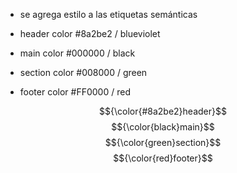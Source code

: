 * se agrega estilo a las etiquetas semánticas

* header color #8a2be2 / blueviolet
* main color #000000 / black
* section color #008000 / green
* footer color #FF0000 / red

$${\color{#8a2be2}header}$$
$${\color{black}main}$$
$${\color{green}section}$$
$${\color{red}footer}$$

